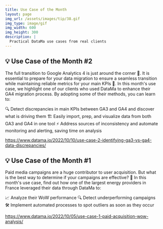 ```yaml
---
title: Use Case of the Month
layout: page
img_url: /assets/images/tip/38.gif
img_type: image/gif
img_width: 600
img_height: 300
description: |
  Practical DataMa use cases from real clients
---
```


<h2>💡 Use Case of the Month #2 </h2>

The full transition to Google Analytics 4 is just around the corner 👀. It is essential to prepare for your data migration to ensure a seamless transition while maintaining reliable metrics for your main KPIs 🚀. In this month's use case, we highlight one of our clients who used DataMa to enhance their GA4 migration process. By adopting some of their methods, you can learn to:

🔍 Detect discrepancies in main KPIs between GA3 and GA4 and discover what is driving them
🏗️ Easily import, prep, and visualize data from both GA3 and GA4 in one tool
⚡ Address sources of inconsistency and automate monitoring and alerting, saving time on analysis

https://www.datama.io/2022/10/10/use-case-2-identifying-ga3-vs-ga4-data-discrepancies/

<h2>💡 Use Case of the Month #1</h2>

Paid media campaigns are a huge contributor to user acquisition. But what is the best way to determine if your campaigns are effective? 🤔 In this month's use case, find out how one of the largest energy providers in France leveraged their data through DataMa to:

📈  Analyze their WoW performance
🔍  Detect underperforming campaigns
🛠️  Implement automated processes to spot outliers as soon as they occur

https://www.datama.io/2022/10/05/use-case-1-paid-acquisition-wow-analysis/

